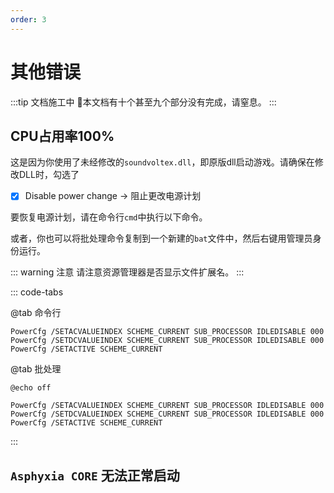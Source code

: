 ```yaml
---
order: 3
---
```


# 其他错误

:::tip 文档施工中
:construction:本文档有十个甚至九个部分没有完成，请窒息。
:::

## CPU占用率100%

这是因为你使用了未经修改的`soundvoltex.dll`，即原版dll启动游戏。请确保在修改DLL时，勾选了
+ [x] Disable power change → 阻止更改电源计划

要恢复电源计划，请在命令行`cmd`中执行以下命令。

或者，你也可以将批处理命令复制到一个新建的`bat`文件中，然后右键用管理员身份运行。

::: warning 注意
请注意资源管理器是否显示文件扩展名。
:::

::: code-tabs

@tab 命令行

```batch
PowerCfg /SETACVALUEINDEX SCHEME_CURRENT SUB_PROCESSOR IDLEDISABLE 000
PowerCfg /SETDCVALUEINDEX SCHEME_CURRENT SUB_PROCESSOR IDLEDISABLE 000
PowerCfg /SETACTIVE SCHEME_CURRENT
```

@tab 批处理

```batch
@echo off

PowerCfg /SETACVALUEINDEX SCHEME_CURRENT SUB_PROCESSOR IDLEDISABLE 000
PowerCfg /SETDCVALUEINDEX SCHEME_CURRENT SUB_PROCESSOR IDLEDISABLE 000
PowerCfg /SETACTIVE SCHEME_CURRENT
```

:::

## `Asphyxia CORE` 无法正常启动

<Badge text="TODO" />